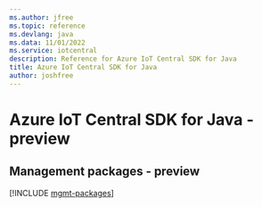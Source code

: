 ```yaml
---
ms.author: jfree
ms.topic: reference
ms.devlang: java
ms.data: 11/01/2022
ms.service: iotcentral
description: Reference for Azure IoT Central SDK for Java
title: Azure IoT Central SDK for Java
author: joshfree
---
```

# Azure IoT Central SDK for Java - preview

## Management packages - preview
[!INCLUDE [mgmt-packages](iot-central-mgmt-index.md)]